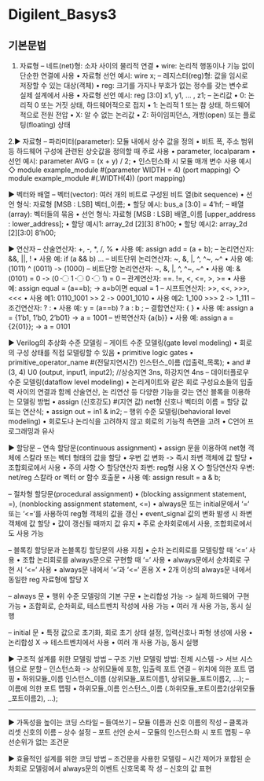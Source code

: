 # Digilent_Basys3

## 기본문법
1. 자료형
   – 네트(net)형: 소자 사이의 물리적 연결
     • wire: 논리적 행동이나 기능 없이 단순한 연결에 사용
     • 자료형 선언 예시: wire x;
   – 레지스터(reg)형: 값을 임시로 저장할 수 있는 대상(객체)
     • reg: 크기를 가지나 부호가 없는 정수를 갖는 변수로 실제 설계에서 사용
     • 자료형 선언 예시: reg [3:0] x1, y1, … , z1;
   – 논리값
     • 0: 논리적 0 또는 거짓 상태, 하드웨어적으로 접지
     • 1: 논리적 1 또는 참 상태, 하드웨어적으로 전원 전압
     • X: 알 수 없는 논리값
     • Z: 하이임피던스, 개방(open) 또는 플로팅(floating) 상태

2.▶ 자료형
– 파라미터(parameter): 모듈 내에서 상수 값을 정의
• 비트 폭, 주소 범위 등 하드웨어 구성에 관련된 상숫값을 정의할 때 주로 사용
• parameter, localparam
• 선언 예시: parameter AVG = (x + y) / 2;
• 인스턴스화 시 모듈 매개 변수 사용 예시
◇ module example_module #(parameter WIDTH = 4) (port mapping)
◇ module example_module #(.WIDTH(4)) (port mapping)


▶ 벡터와 배열
– 벡터(vector): 여러 개의 비트로 구성된 비트 열(bit sequence)
• 선언 형식: 자료형 [MSB : LSB] 벡터_이름;
• 할당 예시: bus_a [3:0] = 4’hf; – 배열(array): 벡터들의 묶음
• 선언 형식: 자료형 [MSB : LSB] 배열_이름 [upper_address : lower_address];
• 할당 예시1: array_2d [2][3] 8’h00;
• 할당 예시2: array_2d [2][3:0] 8’h00;


▶ 연산자
– 산술연산자: +, -, *, /, %
• 사용 예: assign add = (a + b);
– 논리연산자: &&, ||, !
• 사용 예: if (a && b) …
– 비트단위 논리연산자: ~, &, |, ^, ^~, ~^
• 사용 예: (1011) ^ (0011) -> (1000)
– 비트단항 논리연산자: ~, &, |, ^, ^~, ~^
• 사용 예: & (0101) = 0 -> (0 〮 1 〮 0 〮 1) = 0 – 관계연산자: ==. !=, <, <=, >, >=
• 사용 예: assign equal = (a==b); -> a=b이면 equal = 1
– 시프트연산자: >>, <<, >>>, <<<
• 사용 예1: 0110_1001 >> 2 -> 0001_1010
• 사용 예2: 1_100 >>> 2 -> 1_111
– 조건연산자: ? :
• 사용 예: y = (a==b) ? a : b ;
– 결합연산자: { }
• 사용 예: assign a = {1’b1, 1’b0, 2’b01} -> a = 1001 – 반복연산자 {a{b}}
• 사용 예: assign a = {2{01}}; -> a = 0101


▶ Verilog의 추상화 수준 모델링
– 게이트 수준 모델링(gate level modeling)
• 회로의 구성 상태를 직접 모델링할 수 있음
• primitive logic gates
• primitive_operator_name #(전달지연시간) 인스턴스_이름 (입출력_목록);
• and #(3, 4) U0 (output, input1, input2);     //상승지연 3ns, 하강지연 4ns – 데이터플로우 수준 모델링(dataflow level modeling)
• 논리게이트와 같은 회로 구성요소들의 입출력 사이의 연결과 함께 산술연산, 논 리연산 등 다양한 기능을 갖는 연산 블록을 이용하는 모델링 방법
• assign (신호강도) #(지연 값) net형 신호나 벡터의 이름 = 할당 값 또는 연산식;
• assign out = in1 & in2;
– 행위 수준 모델링(behavioral level modeling)
• 회로도나 논리식을 고려하지 않고 회로의 기능적 측면을 고려
• C언어 프로그래밍과 유사


▶ 할당문
– 연속 할당문(continuous assignment)
• assign 문을 이용하여 net형 객체에 스칼라 또는 벡터 형태의 값을 할당
• 우변 값 변화 -> 즉시 좌변 객체에 값 할당
• 조합회로에서 사용
• 주의 사항
◇ 할당연산자 좌변: reg형 사용 X
◇ 할당연산자 우변: net/reg 스칼라 or 벡터 or 함수 호출문
•   사용 예: assign result = a & b;

– 절차형 할당문(procedural assignment)
• (blocking assignment statement, =), (nonblocking assignment statement, <=)
• always문 또는 initial문에서 ‘=‘ 또는 ‘<=‘를 사용하여 reg형 객체의 값을 갱신
• event_signal 값의 변화 발생 시 좌변 객체에 값 할당
• 값이 갱신될 때까지 값 유지
• 주로 순차회로에서 사용, 조합회로에서도 사용 가능

– 블록킹 할당문과 논블록킹 할당문의 사용 지침
• 순차 논리회로를 모델링할 때 ‘<=‘ 사용
• 조합 논리회로를 always문으로 구현할 때 ‘=‘ 사용
• always문에서 순차회로 구현 시 ‘<=‘ 사용
• always문 내에서 ‘=‘과 ‘<=‘ 혼용 X
• 2개 이상의 always문 내에서 동일한 reg 자료형에 할당 X

– always 문
• 행위 수준 모델링의 기본 구문
• 논리합성 가능 -> 실제 하드웨어 구현 가능
• 조합회로, 순차회로, 테스트벤치 작성에 사용 가능
• 여러 개 사용 가능, 동시 실행

– initial 문
• 특정 값으로 초기화, 회로 초기 상태 설정, 입력신호나 파형 생성에 사용
• 논리합성 X -> 테스트벤치에서 사용
• 여러 개 사용 가능, 동시 실행


▶ 구조적 설계를 위한 모델링 방법
– 구조 기반 모델링 방법: 전체 시스템 -> 서브 시스템으로 분할 – 인스턴스화 -> 상위모듈에 포함, 입출력 포트 연결
– 위치에 의한 포트 맵핑
• 하위모듈_이름 인스턴스_이름 (상위모듈_포트이름1, 상위모듈_포트이름2, …); – 이름에 의한 포트 맵핑
• 하위모듈_이름 인스턴스_이름 (.하위모듈_포트이름2(상위모듈_포트이름2), …);

---

▶ 가독성을 높이는 코딩 스타일
– 들여쓰기
– 모듈 이름과 신호 이름의 작성 – 클록과 리셋 신호의 이름
– 상수 설정
– 포트 선언 순서
– 모듈의 인스턴스화 시 포트 맵핑 – 우선순위가 없는 조건문

▶ 효율적인 설계를 위한 코딩 방법
– 조건문을 사용한 모델링
– 시간 제어가 포함된 순차회로 모델링에서 always문의 이벤트 신호목록 작 성
– 신호의 값 표현






